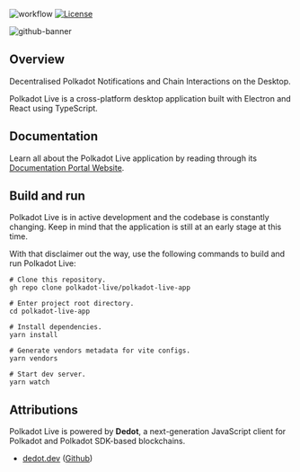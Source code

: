 <!-- markdown-link-check-disable -->
![workflow](https://github.com/polkadot-live/polkadot-live-app/actions/workflows/ci.yml/badge.svg)
[![License](https://img.shields.io/badge/License-GPL3.0-blue.svg)](https://opensource.org/license/gpl-3-0/)
<!-- markdown-link-check-enable -->

![github-banner](https://github.com/polkadot-live/polkadot-live-app/assets/6109302/844c9951-fe28-478e-9e40-5aa01fff27a2)

## Overview

Decentralised Polkadot Notifications and Chain Interactions on the Desktop.

Polkadot Live is a cross-platform desktop application built with Electron and React using TypeScript.

## Documentation

Learn all about the Polkadot Live application by reading through its [Documentation Portal Website](https://polkadot-live.github.io/).

## Build and run

Polkadot Live is in active development and the codebase is constantly changing. Keep in mind that the application is still at an early stage at this time.

With that disclaimer out the way, use the following commands to build and run Polkadot Live:

```
# Clone this repository.
gh repo clone polkadot-live/polkadot-live-app

# Enter project root directory.
cd polkadot-live-app

# Install dependencies.
yarn install

# Generate vendors metadata for vite configs.
yarn vendors

# Start dev server.
yarn watch
```

## Attributions

Polkadot Live is powered by **Dedot**, a next-generation JavaScript client for Polkadot and Polkadot SDK-based blockchains.

- [dedot.dev](https://docs.dedot.dev/) ([Github](https://github.com/dedotdev/dedot))

